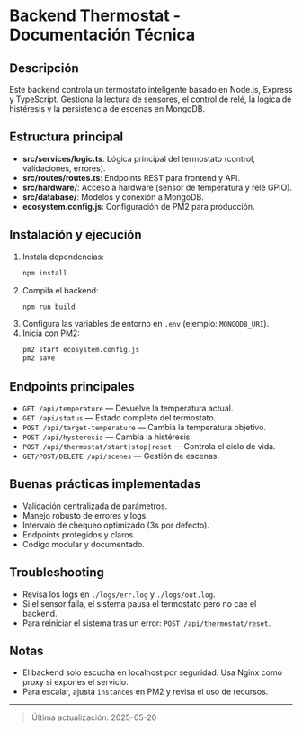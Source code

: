 # Backend Thermostat - Documentación Técnica

## Descripción
Este backend controla un termostato inteligente basado en Node.js, Express y TypeScript. Gestiona la lectura de sensores, el control de relé, la lógica de histéresis y la persistencia de escenas en MongoDB.

## Estructura principal
- **src/services/logic.ts**: Lógica principal del termostato (control, validaciones, errores).
- **src/routes/routes.ts**: Endpoints REST para frontend y API.
- **src/hardware/**: Acceso a hardware (sensor de temperatura y relé GPIO).
- **src/database/**: Modelos y conexión a MongoDB.
- **ecosystem.config.js**: Configuración de PM2 para producción.

## Instalación y ejecución
1. Instala dependencias:
   ```bash
   npm install
   ```
2. Compila el backend:
   ```bash
   npm run build
   ```
3. Configura las variables de entorno en `.env` (ejemplo: `MONGODB_URI`).
4. Inicia con PM2:
   ```bash
   pm2 start ecosystem.config.js
   pm2 save
   ```

## Endpoints principales
- `GET /api/temperature` — Devuelve la temperatura actual.
- `GET /api/status` — Estado completo del termostato.
- `POST /api/target-temperature` — Cambia la temperatura objetivo.
- `POST /api/hysteresis` — Cambia la histéresis.
- `POST /api/thermostat/start|stop|reset` — Controla el ciclo de vida.
- `GET/POST/DELETE /api/scenes` — Gestión de escenas.

## Buenas prácticas implementadas
- Validación centralizada de parámetros.
- Manejo robusto de errores y logs.
- Intervalo de chequeo optimizado (3s por defecto).
- Endpoints protegidos y claros.
- Código modular y documentado.

## Troubleshooting
- Revisa los logs en `./logs/err.log` y `./logs/out.log`.
- Si el sensor falla, el sistema pausa el termostato pero no cae el backend.
- Para reiniciar el sistema tras un error: `POST /api/thermostat/reset`.

## Notas
- El backend solo escucha en localhost por seguridad. Usa Nginx como proxy si expones el servicio.
- Para escalar, ajusta `instances` en PM2 y revisa el uso de recursos.

---

> Última actualización: 2025-05-20
